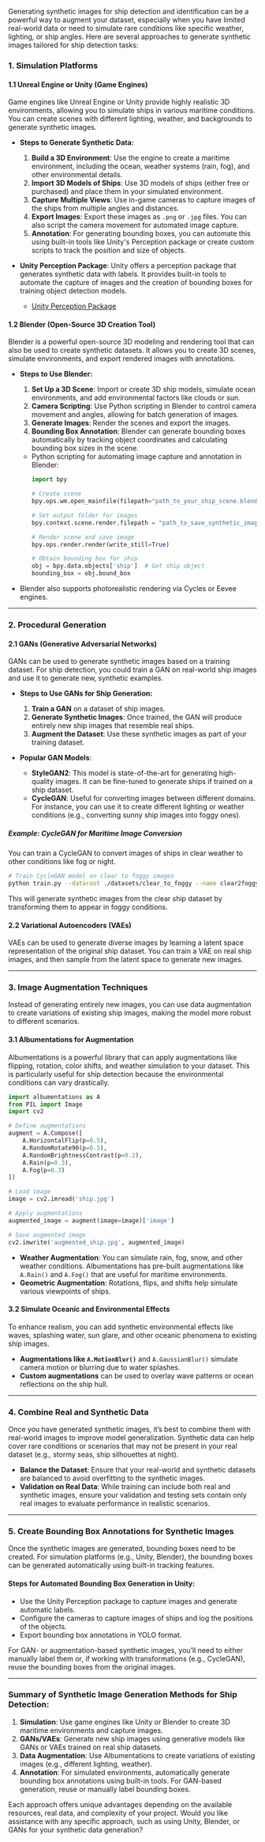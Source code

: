 Generating synthetic images for ship detection and identification can be a powerful way to augment your dataset, especially when you have limited real-world data or need to simulate rare conditions like specific weather, lighting, or ship angles. Here are several approaches to generate synthetic images tailored for ship detection tasks:

### **1. Simulation Platforms**

#### **1.1 Unreal Engine or Unity (Game Engines)**
Game engines like Unreal Engine or Unity provide highly realistic 3D environments, allowing you to simulate ships in various maritime conditions. You can create scenes with different lighting, weather, and backgrounds to generate synthetic images.

- **Steps to Generate Synthetic Data:**
  1. **Build a 3D Environment**: Use the engine to create a maritime environment, including the ocean, weather systems (rain, fog), and other environmental details.
  2. **Import 3D Models of Ships**: Use 3D models of ships (either free or purchased) and place them in your simulated environment.
  3. **Capture Multiple Views**: Use in-game cameras to capture images of the ships from multiple angles and distances.
  4. **Export Images**: Export these images as `.png` or `.jpg` files. You can also script the camera movement for automated image capture.
  5. **Annotation**: For generating bounding boxes, you can automate this using built-in tools like Unity's Perception package or create custom scripts to track the position and size of objects.

- **Unity Perception Package**: Unity offers a perception package that generates synthetic data with labels. It provides built-in tools to automate the capture of images and the creation of bounding boxes for training object detection models.
  - [Unity Perception Package](https://github.com/Unity-Technologies/com.unity.perception)

#### **1.2 Blender (Open-Source 3D Creation Tool)**
Blender is a powerful open-source 3D modeling and rendering tool that can also be used to create synthetic datasets. It allows you to create 3D scenes, simulate environments, and export rendered images with annotations.

- **Steps to Use Blender:**
  1. **Set Up a 3D Scene**: Import or create 3D ship models, simulate ocean environments, and add environmental factors like clouds or sun.
  2. **Camera Scripting**: Use Python scripting in Blender to control camera movement and angles, allowing for batch generation of images.
  3. **Generate Images**: Render the scenes and export the images.
  4. **Bounding Box Annotation**: Blender can generate bounding boxes automatically by tracking object coordinates and calculating bounding box sizes in the scene.

  - Python scripting for automating image capture and annotation in Blender:
    ```python
    import bpy
    
    # Create scene
    bpy.ops.wm.open_mainfile(filepath="path_to_your_ship_scene.blend")
    
    # Set output folder for images
    bpy.context.scene.render.filepath = "path_to_save_synthetic_images"
    
    # Render scene and save image
    bpy.ops.render.render(write_still=True)
    
    # Obtain bounding box for ship
    obj = bpy.data.objects['ship']  # Get ship object
    bounding_box = obj.bound_box
    ```

- Blender also supports photorealistic rendering via Cycles or Eevee engines.

---

### **2. Procedural Generation**

#### **2.1 GANs (Generative Adversarial Networks)**
GANs can be used to generate synthetic images based on a training dataset. For ship detection, you could train a GAN on real-world ship images and use it to generate new, synthetic examples.

- **Steps to Use GANs for Ship Generation:**
  1. **Train a GAN** on a dataset of ship images.
  2. **Generate Synthetic Images**: Once trained, the GAN will produce entirely new ship images that resemble real ships.
  3. **Augment the Dataset**: Use these synthetic images as part of your training dataset.

- **Popular GAN Models**:
  - **StyleGAN2**: This model is state-of-the-art for generating high-quality images. It can be fine-tuned to generate ships if trained on a ship dataset.
  - **CycleGAN**: Useful for converting images between different domains. For instance, you can use it to create different lighting or weather conditions (e.g., converting sunny ship images into foggy ones).

##### Example: CycleGAN for Maritime Image Conversion
You can train a CycleGAN to convert images of ships in clear weather to other conditions like fog or night.
```bash
# Train CycleGAN model on clear to foggy images
python train.py --dataroot ./datasets/clear_to_foggy --name clear2foggy_cyclegan --model cycle_gan
```
This will generate synthetic images from the clear ship dataset by transforming them to appear in foggy conditions.

#### **2.2 Variational Autoencoders (VAEs)**
VAEs can be used to generate diverse images by learning a latent space representation of the original ship dataset. You can train a VAE on real ship images, and then sample from the latent space to generate new images.

---

### **3. Image Augmentation Techniques**

Instead of generating entirely new images, you can use data augmentation to create variations of existing ship images, making the model more robust to different scenarios.

#### **3.1 Albumentations for Augmentation**
Albumentations is a powerful library that can apply augmentations like flipping, rotation, color shifts, and weather simulation to your dataset. This is particularly useful for ship detection because the environmental conditions can vary drastically.

```python
import albumentations as A
from PIL import Image
import cv2

# Define augmentations
augment = A.Compose([
    A.HorizontalFlip(p=0.5),
    A.RandomRotate90(p=0.5),
    A.RandomBrightnessContrast(p=0.2),
    A.Rain(p=0.3),
    A.Fog(p=0.3)
])

# Load image
image = cv2.imread('ship.jpg')

# Apply augmentations
augmented_image = augment(image=image)['image']

# Save augmented image
cv2.imwrite('augmented_ship.jpg', augmented_image)
```

- **Weather Augmentation**: You can simulate rain, fog, snow, and other weather conditions. Albumentations has pre-built augmentations like `A.Rain()` and `A.Fog()` that are useful for maritime environments.
- **Geometric Augmentation**: Rotations, flips, and shifts help simulate various viewpoints of ships.

#### **3.2 Simulate Oceanic and Environmental Effects**
To enhance realism, you can add synthetic environmental effects like waves, splashing water, sun glare, and other oceanic phenomena to existing ship images.

- **Augmentations like `A.MotionBlur()`** and `A.GaussianBlur()` simulate camera motion or blurring due to water splashes.
- **Custom augmentations** can be used to overlay wave patterns or ocean reflections on the ship hull.

---

### **4. Combine Real and Synthetic Data**

Once you have generated synthetic images, it’s best to combine them with real-world images to improve model generalization. Synthetic data can help cover rare conditions or scenarios that may not be present in your real dataset (e.g., stormy seas, ship silhouettes at night).

- **Balance the Dataset**: Ensure that your real-world and synthetic datasets are balanced to avoid overfitting to the synthetic images.
- **Validation on Real Data**: While training can include both real and synthetic images, ensure your validation and testing sets contain only real images to evaluate performance in realistic scenarios.

---

### **5. Create Bounding Box Annotations for Synthetic Images**

Once the synthetic images are generated, bounding boxes need to be created. For simulation platforms (e.g., Unity, Blender), the bounding boxes can be generated automatically using built-in tracking features.

#### **Steps for Automated Bounding Box Generation in Unity**:
- Use the Unity Perception package to capture images and generate automatic labels.
- Configure the cameras to capture images of ships and log the positions of the objects.
- Export bounding box annotations in YOLO format.

For GAN- or augmentation-based synthetic images, you’ll need to either manually label them or, if working with transformations (e.g., CycleGAN), reuse the bounding boxes from the original images.

---

### **Summary of Synthetic Image Generation Methods for Ship Detection**:
1. **Simulation**: Use game engines like Unity or Blender to create 3D maritime environments and capture images.
2. **GANs/VAEs**: Generate new ship images using generative models like GANs or VAEs trained on real ship datasets.
3. **Data Augmentation**: Use Albumentations to create variations of existing images (e.g., different lighting, weather).
4. **Annotation**: For simulated environments, automatically generate bounding box annotations using built-in tools. For GAN-based generation, reuse or manually label bounding boxes.

Each approach offers unique advantages depending on the available resources, real data, and complexity of your project. Would you like assistance with any specific approach, such as using Unity, Blender, or GANs for your synthetic data generation?
